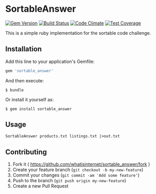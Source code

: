 # SortableAnswer

[![Gem Version](https://badge.fury.io/rb/SortableAnswer.svg)](http://badge.fury.io/rb/SortableAnswer)
[![Build Status](https://travis-ci.org/whatisinternet/sortable_answer.svg?branch=master)](https://travis-ci.org/whatisinternet/sortable_answer)
[![Code Climate](https://codeclimate.com/github/whatisinternet/sortable_answer/badges/gpa.svg)](https://codeclimate.com/github/whatisinternet/sortable_answer)
[![Test Coverage](https://codeclimate.com/github/whatisinternet/sortable_answer/badges/coverage.svg)](https://codeclimate.com/github/whatisinternet/sortable_answer)

This is a simple ruby implementation for the sortable code challenge.

## Installation

Add this line to your application's Gemfile:

```ruby
gem 'sortable_answer'
```

And then execute:

    $ bundle

Or install it yourself as:

    $ gem install sortable_answer

## Usage

```
SortableAnswer products.txt listings.txt |>out.txt
```

## Contributing

1. Fork it ( https://github.com/whatisinternet/sortable_answer/fork )
2. Create your feature branch (`git checkout -b my-new-feature`)
3. Commit your changes (`git commit -am 'Add some feature'`)
4. Push to the branch (`git push origin my-new-feature`)
5. Create a new Pull Request
